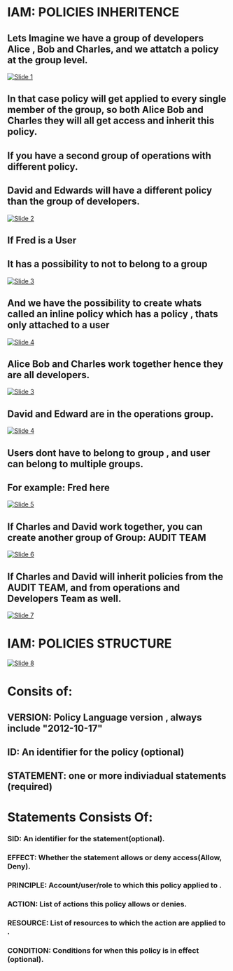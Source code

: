 # IAM: POLICIES INHERITENCE

## Lets Imagine we have a group of developers Alice , Bob and Charles, and we attatch a policy at the group level.

[![Slide 1](../Slides/Slide1.png)](../Slides/Slide1.png)

## In that case policy will get applied to every single member of the group, so both Alice Bob and Charles they will all get access and inherit this policy.

## If you have a second group of operations with different policy.

## David and Edwards will have a different policy than the group of developers.

[![Slide 2](../Slides/Slide2.png)](../Slides/Slide2.png)

## If Fred is a User

## It has a possibility to not to belong to a group

[![Slide 3](../Slides/Slide3.png)](../Slides/Slide3.png)

## And we have the possibility to create whats called an inline policy which has a policy , thats only attached to a user

[![Slide 4](../Slides/Slide4.png)](../Slides/Slide4.png)

## Alice Bob and Charles work together hence they are all developers.

[![Slide 3](../Slides/Slide3.png)](../Slides/Slide3.png)

## David and Edward are in the operations group.

[![Slide 4](../Slides/Slide4.png)](../Slides/Slide4.png)

## Users dont have to belong to group , and user can belong to multiple groups.

## For example: Fred here

[![Slide 5](../Slides/Slide5.png)](../Slides/Slide5.png)

## If Charles and David work together, you can create another group of Group: AUDIT TEAM

[![Slide 6](../Slides/Slide6.png)](../Slides/Slide6.png)

## If Charles and David will inherit policies from the AUDIT TEAM, and from operations and Developers Team as well.

[![Slide 7](../Slides/Slide7.png)](../Slides/Slide7.png)

# IAM: POLICIES STRUCTURE

[![Slide 8](../Slides/Slide8.png)](../Slides/Slide8.png)

# Consits of:

## VERSION: Policy Language version , always include "2012-10-17"

## ID: An identifier for the policy (optional)

## STATEMENT: one or more indiviadual statements (required)

# Statements Consists Of:

### SID: An identifier for the statement(optional).

### EFFECT: Whether the statement allows or deny access(Allow, Deny).

### PRINCIPLE: Account/user/role to which this policy applied to .

### ACTION: List of actions this policy allows or denies.

### RESOURCE: List of resources to which the action are applied to .

### CONDITION: Conditions for when this policy is in effect (optional).

